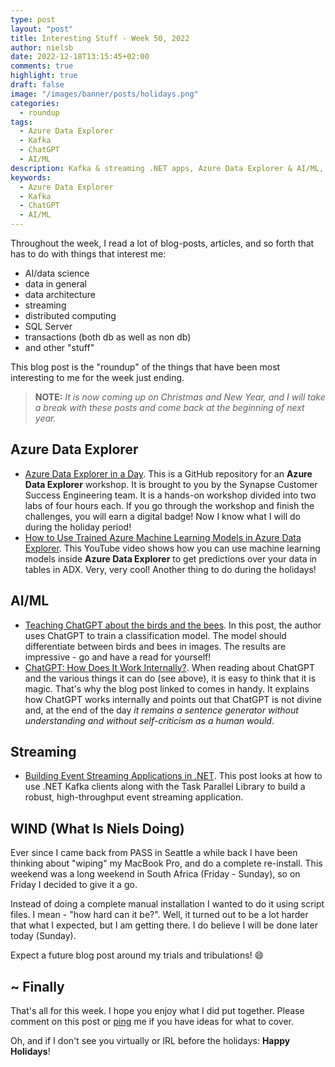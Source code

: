 ```yaml
---
type: post
layout: "post"
title: Interesting Stuff - Week 50, 2022
author: nielsb
date: 2022-12-18T13:15:45+02:00
comments: true
highlight: true
draft: false
image: "/images/banner/posts/holidays.png"
categories:
  - roundup
tags:
  - Azure Data Explorer
  - Kafka
  - ChatGPT
  - AI/ML
description: Kafka & streaming .NET apps, Azure Data Explorer & AI/ML, ChatGPT awesomeness, and other interesting topics.
keywords:
  - Azure Data Explorer
  - Kafka
  - ChatGPT
  - AI/ML   
---
```


Throughout the week, I read a lot of blog-posts, articles, and so forth that has to do with things that interest me:

* AI/data science
* data in general
* data architecture
* streaming
* distributed computing
* SQL Server
* transactions (both db as well as non db)
* and other "stuff"

This blog post is the "roundup" of the things that have been most interesting to me for the week just ending.

> **NOTE:** *It is now coming up on Christmas and New Year, and I will take a break with these posts and come back at the beginning of next year.*

<!--more-->

## Azure Data Explorer

* [Azure Data Explorer in a Day][1]. This is a GitHub repository for an **Azure Data Explorer** workshop. It is brought to you by the Synapse Customer Success Engineering team. It is a hands-on workshop divided into two labs of four hours each. If you go through the workshop and finish the challenges, you will earn a digital badge! Now I know what I will do during the holiday period!
* [How to Use Trained Azure Machine Learning Models in Azure Data Explorer][2]. This YouTube video shows how you can use machine learning models inside **Azure Data Explorer** to get predictions over your data in tables in ADX. Very, very cool! Another thing to do during the holidays!

## AI/ML

* [Teaching ChatGPT about the birds and the bees][3]. In this post, the author uses ChatGPT to train a classification model. The model should differentiate between birds and bees in images. The results are impressive - go and have a read for yourself!
* [ChatGPT: How Does It Work Internally?][4]. When reading about ChatGPT and the various things it can do (see above), it is easy to think that it is magic. That's why the blog post linked to comes in handy. It explains how ChatGPT works internally and points out that ChatGPT is not divine and, at the end of the day *it remains a sentence generator without understanding and without self-criticism as a human would*.

## Streaming

* [Building Event Streaming Applications in .NET][5]. This post looks at how to use .NET Kafka clients along with the Task Parallel Library to build a robust, high-throughput event streaming application.

## WIND (What Is Niels Doing)

Ever since I came back from PASS in Seattle a while back I have been thinking about "wiping" my MacBook Pro, and do a complete re-install. This weekend was a long weekend in South Africa (Friday - Sunday), so on Friday I decided to give it a go.

Instead of doing a complete manual installation I wanted to do it using script files. I mean - "how hard can it be?". Well, it turned out to be a lot harder that what I expected, but I am getting there. I do believe I will be done later today (Sunday).

Expect a future blog post around my trials and tribulations! :smile:

## ~ Finally

That's all for this week. I hope you enjoy what I did put together. Please comment on this post or [ping][ma] me if you have ideas for what to cover.

Oh, and if I don't see you virtually or IRL before the holidays: **Happy Holidays**!

[ma]: mailto:niels.it.berglund@gmail.com
[mp]: https://blog.acolyer.org
[iq]: https://www.infoq.com/
[ew]: http://sqlonice.com/
[re]: http://blog.revolutionanalytics.com
[sqsk]: https://www.sqlskills.com
[mdaveyblog]: https://mdavey.wordpress.com/
[charlblog]: https://charlla.com/

[jovpop]: https://twitter.com/JovanPop_MSFT
[bobw]: https://twitter.com/bobwardms
[revod]: https://twitter.com/revodavid
[lonny]: https://twitter.com/sqL_handLe
[ewtw]: https://twitter.com/sqlOnIce
[buckw]: https://twitter.com/BuckWoodyMSFT
[mattw]: https://twitter.com/matthewwarren
[murba]: https://twitter.com/muratdemirbas
[daveda]: https://twitter.com/davidthecoder
[adcol]: https://twitter.com/adriancolyer
[jesrod]: https://twitter.com/jrdothoughts
[tomaz]: https://twitter.com/tomaz_tsql
[dataart]: https://twitter.com/dataartisans
[luis]: https://twitter.com/luis_de_sousa
[benstop]: https://twitter.com/benstopford
[conflu]: https://twitter.com/confluentinc
[tylert]: https://twitter.com/tyler_treat
[andrewng]: https://twitter.com/AndrewYNg
[lawr]: https://twitter.com/bytezn
[jue]: https://twitter.com/b0rk
[yan]: https://twitter.com/theburningmonk
[danny]: https://twitter.com/g9yuayon
[rmoff]: https://twitter.com/rmoff
[ryansw]: https://twitter.com/ryanswanstrom
[pabloc]: https://twitter.com/pabloc_ds
[mklep]: https://twitter.com/martinkl
[mdavey]: https://twitter.com/matt_davey
[jboner]: https://twitter.com/jboner
[joeduff]: https://twitter.com/funcOfJoe
[charl]: https://twitter.com/charllamprecht
[dbricks]: https://twitter.com/databricks
[adsit]: https://twitter.com/SitnikAdam
[vicky]: https://twitter.com/vickyharp
[dscentral]: https://twitter.com/DataScienceCtrl
[natemc]: https://twitter.com/natemcmaster
[ads]: https://twitter.com/azuredatastudio
[travw]: https://twitter.com/radtravis
[emilk]: https://twitter.com/IsTheArchitect
[netflx]: https://netflixtechblog.com/

[1]: https://github.com/Azure/ADX-in-a-Day
[2]: https://youtu.be/wtCQ7vI9_60
[3]: https://www.jerpint.io/blog/chatgpt/
[4]: https://pub.towardsai.net/chatgpt-how-does-it-work-internally-e0b3e23601a1
[5]: https://www.confluent.io/blog/build-streaming-applications-with-apache-kafka-dotnet/